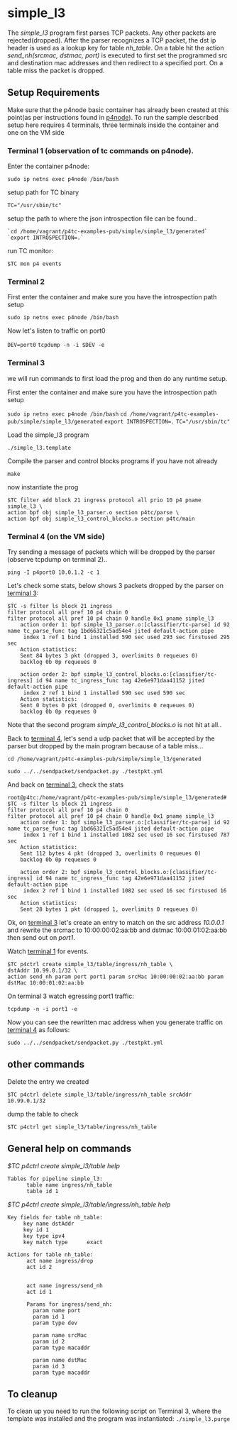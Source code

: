 # simple_l3

The *simple_l3* program first parses TCP packets. Any other packets are rejected(dropped). After the parser recognizes a TCP packet, the dst ip header is used as a lookup key for table *nh_table*. On a table hit the action *send_nh(srcmac, dstmac, port)* is executed to first set the programmed src and destination mac addresses and then redirect to a specified port. On a table miss the packet is dropped.

## Setup Requirements

Make sure that the p4node basic container has already been created at this point(as per instructions found in [p4node](https://github.com/p4tc-dev/p4tc-examples-pub.git)). To run the sample described setup here requires 4 terminals, three terminals inside the container and one on the VM side

### Terminal 1 (observation of tc commands on p4node).

Enter the container p4node:

`sudo ip netns exec p4node /bin/bash`

setup path for TC binary

`TC="/usr/sbin/tc"`

setup the path to where the json introspection file can be found..

```
`cd /home/vagrant/p4tc-examples-pub/simple/simple_l3/generated`
`export INTROSPECTION=.`
```

run TC monitor:

`$TC mon p4 events`

### Terminal 2

First enter the container and make sure you have the introspection path setup

`sudo ip netns exec p4node /bin/bash`

Now let's listen to traffic on port0

`DEV=port0`
`tcpdump -n -i $DEV -e`

### Terminal 3

we will run commands to first load the prog and then do any runtime setup.

First enter the container and make sure you have the introspection path setup

`sudo ip netns exec p4node /bin/bash`
`cd /home/vagrant/p4tc-examples-pub/simple/simple_l3/generated`
`export INTROSPECTION=.`
`TC="/usr/sbin/tc"`

Load the simple_l3 program

`./simple_l3.template`


Compile the parser and control blocks programs if you have not already

`make`

now instantiate the prog

```
$TC filter add block 21 ingress protocol all prio 10 p4 pname simple_l3 \
action bpf obj simple_l3_parser.o section p4tc/parse \
action bpf obj simple_l3_control_blocks.o section p4tc/main
```

### Terminal 4 (on the VM side)

Try sending a message of packets which will be dropped by the parser (observe tcpdump on terminal 2)..

`ping -I p4port0 10.0.1.2 -c 1`

Let's check some stats, below shows 3 packets dropped by the parser on <u>terminal 3</u>:

```
$TC -s filter ls block 21 ingress
filter protocol all pref 10 p4 chain 0
filter protocol all pref 10 p4 chain 0 handle 0x1 pname simple_l3
	action order 1: bpf simple_l3_parser.o:[classifier/tc-parse] id 92 name tc_parse_func tag 1bd66321c5ad54e4 jited default-action pipe
	 index 1 ref 1 bind 1 installed 590 sec used 293 sec firstused 295 sec
 	Action statistics:
	Sent 84 bytes 3 pkt (dropped 3, overlimits 0 requeues 0)
	backlog 0b 0p requeues 0

	action order 2: bpf simple_l3_control_blocks.o:[classifier/tc-ingress] id 94 name tc_ingress_func tag 42e6e971daa41152 jited default-action pipe
	 index 2 ref 1 bind 1 installed 590 sec used 590 sec
 	Action statistics:
	Sent 0 bytes 0 pkt (dropped 0, overlimits 0 requeues 0)
	backlog 0b 0p requeues 0
```

Note that the second program *simple_l3_control_blocks.o* is not hit at all..

Back to <u>terminal 4</u>, let's send a udp packet that will be accepted by the parser but dropped by the main program because of a table miss...

`cd /home/vagrant/p4tc-examples-pub/simple/simple_l3/generated`

`sudo ../../sendpacket/sendpacket.py ./testpkt.yml`

And back on <u>terminal 3</u>, check the stats

```
root@p4tc:/home/vagrant/p4tc-examples-pub/simple/simple_l3/generated# $TC -s filter ls block 21 ingress
filter protocol all pref 10 p4 chain 0
filter protocol all pref 10 p4 chain 0 handle 0x1 pname simple_l3
	action order 1: bpf simple_l3_parser.o:[classifier/tc-parse] id 92 name tc_parse_func tag 1bd66321c5ad54e4 jited default-action pipe
	 index 1 ref 1 bind 1 installed 1082 sec used 16 sec firstused 787 sec
 	Action statistics:
	Sent 112 bytes 4 pkt (dropped 3, overlimits 0 requeues 0)
	backlog 0b 0p requeues 0

	action order 2: bpf simple_l3_control_blocks.o:[classifier/tc-ingress] id 94 name tc_ingress_func tag 42e6e971daa41152 jited default-action pipe
	 index 2 ref 1 bind 1 installed 1082 sec used 16 sec firstused 16 sec
 	Action statistics:
	Sent 28 bytes 1 pkt (dropped 1, overlimits 0 requeues 0)
```

Ok, on <u>terminal 3</u> let's create an entry to match on the src address *10.0.0.1* and rewrite the srcmac to 10:00:00:02:aa:bb and dstmac 10:00:01:02:aa:bb  then send out on *port1*. 

Watch <u>terminal 1</u> for events.

```
$TC p4ctrl create simple_l3/table/ingress/nh_table \
dstAddr 10.99.0.1/32 \
action send_nh param port port1 param srcMac 10:00:00:02:aa:bb param dstMac 10:00:01:02:aa:bb
```

On terminal 3 watch egressing port1 traffic:

`tcpdump -n -i port1 -e`

Now you can see the rewritten mac address when you generate traffic on <u>terminal 4</u> as follows:

`sudo ../../sendpacket/sendpacket.py ./testpkt.yml`

## other commands

Delete the entry we created

`$TC p4ctrl delete simple_l3/table/ingress/nh_table srcAddr 10.99.0.1/32`

dump the table to check

`$TC p4ctrl get simple_l3/table/ingress/nh_table`

## General help on commands

*$TC p4ctrl create simple_l3/table help*

```
Tables for pipeline simple_l3:
	  table name ingress/nh_table
	  table id 1
```

*$TC p4ctrl create simple_l3/table/ingress/nh_table help*

```
Key fields for table nh_table:
	 key name dstAddr
	 key id 1
	 key type ipv4
	 key match type 	 exact

Actions for table nh_table:
	  act name ingress/drop
	  act id 2


	  act name ingress/send_nh
	  act id 1

	  Params for ingress/send_nh:
	    param name port
	    param id 1
	    param type dev

	    param name srcMac
	    param id 2
	    param type macaddr

	    param name dstMac
	    param id 3
	    param type macaddr
```

To cleanup
----------
To clean up you need to run the following script on Terminal 3, where the template was installed and the program was instantiated:
`./simple_l3.purge`
